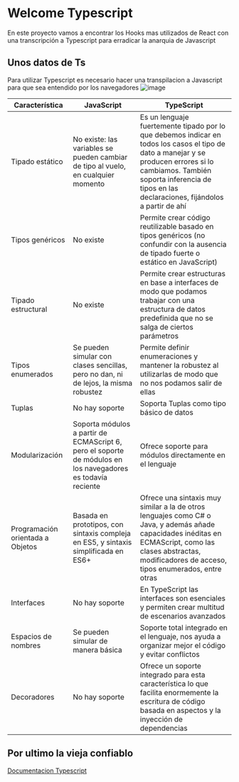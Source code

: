 # Welcome Typescript
En este proyecto vamos a encontrar los Hooks mas utilizados de React con una transcripción a Typescript para erradicar la anarquia de Javascript

## Unos datos de Ts
Para utilizar Typescript es necesario hacer una transpilacion a Javascript para que sea entendido por los navegadores
![image](https://user-images.githubusercontent.com/33574582/164721449-e3c4af45-7a8e-413d-b190-5efe6184fc0a.png)

| Característica | JavaScript | TypeScript |
| -- | -- | -- |
| Tipado estático |	No existe: las variables se pueden cambiar de tipo al vuelo, en cualquier momento | Es un lenguaje fuertemente tipado por lo que debemos indicar en todos los casos el tipo de dato a manejar y se producen errores si lo cambiamos. También soporta inferencia de tipos en las declaraciones, fijándolos a partir de ahí |
| Tipos genéricos | No existe | Permite crear código reutilizable basado en tipos genéricos (no confundir con la ausencia de tipado fuerte o estático en JavaScript) |
| Tipado estructural | No existe | Permite crear estructuras en base a interfaces de modo que podamos trabajar con una estructura de datos predefinida que no se salga de ciertos parámetros |
| Tipos enumerados | Se pueden simular con clases sencillas, pero no dan, ni de lejos, la misma robustez | Permite definir enumeraciones y mantener la robustez al utilizarlas de modo que no nos podamos salir de ellas |
| Tuplas | No hay soporte	| Soporta Tuplas como tipo básico de datos |
| Modularización | Soporta módulos a partir de ECMAScript 6, pero el soporte de módulos en los navegadores es todavía reciente | Ofrece soporte para módulos directamente en el lenguaje |
| Programación orientada a Objetos | Basada en prototipos, con sintaxis compleja en ES5, y sintaxis simplificada en ES6+ | Ofrece una sintaxis muy similar a la de otros lenguajes como C# o Java, y además añade capacidades inéditas en ECMAScript, como las clases abstractas, modificadores de acceso, tipos enumerados, entre otras |
| Interfaces | No hay soporte | En TypeScript las interfaces son esenciales y permiten crear multitud de escenarios avanzados |
| Espacios de nombres | Se pueden simular de manera básica | Soporte total integrado en el lenguaje, nos ayuda a organizar mejor el código y evitar conflictos |
| Decoradores	| No hay soporte | Ofrece un soporte integrado para esta característica lo que facilita enormemente la escritura de código basada en aspectos y la inyección de dependencias |

## Por ultimo la vieja confiablo
[Documentacion Typescript](https://www.typescriptlang.org/docs/)
